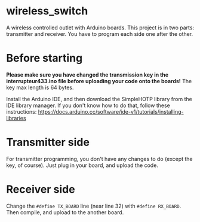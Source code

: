 # wireless_switch
A wireless controlled outlet with Arduino boards. This project is in two parts: transmitter and receiver. You have to program each side one after the other.

# Before starting
**Please make sure you have changed the transmission key in the interrupteur433.ino file before uploading your code onto the boards!** The key max length is 64 bytes.

Install the Arduino IDE, and then download the SimpleHOTP library from the IDE library manager. If you don't know how to do that, follow these instructions: https://docs.arduino.cc/software/ide-v1/tutorials/installing-libraries

# Transmitter side
For transmitter programming, you don't have any changes to do (except the key, of course). Just plug in your board, and upload the code.

# Receiver side
Change the `#define TX_BOARD` line (near line 32) with `#define RX_BOARD`. Then compile, and upload to the another board.

